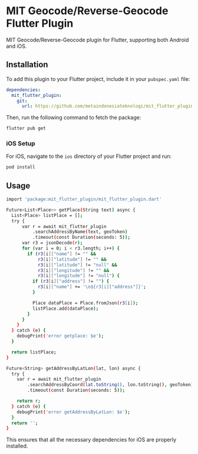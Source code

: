 # MIT Geocode/Reverse-Geocode Flutter Plugin

MIT Geocode/Reverse-Geocode plugin for Flutter, supporting both Android and iOS.

## Installation

To add this plugin to your Flutter project, include it in your `pubspec.yaml` file:

```yaml
dependencies:
  mit_flutter_plugin:
    git:
      url: https://github.com/metaindonesiateknologi/mit_flutter_plugin.git
```

Then, run the following command to fetch the package:

```sh
flutter pub get
```

### iOS Setup

For iOS, navigate to the `ios` directory of your Flutter project and run:

```sh
pod install
```

## Usage


```sh
import 'package:mit_flutter_plugin/mit_flutter_plugin.dart'

Future<List<Place>> getPlace(String text) async {
  List<Place> listPlace = [];
  try {
      var r = await mit_flutter_plugin
          .searchAddressByName(text, geoToken)
          .timeout(const Duration(seconds: 5));
      var r3 = jsonDecode(r);
      for (var i = 0; i < r3.length; i++) {
        if (r3[i]["name"] != "" &&
            r3[i]["latitude"] != "" &&
            r3[i]["latitude"] != "null" &&
            r3[i]["longitude"] != "" &&
            r3[i]["longitude"] != "null") {
          if (r3[i]["address"] != "") {
            r3[i]["name"] += '\n${r3[i]["address"]}';
          }

          Place dataPlace = Place.fromJson(r3[i]);
          listPlace.add(dataPlace);
        }
      }
    }
  } catch (e) {
    debugPrint('error getplace: $e');
  }

  return listPlace;
}

Future<String> getAddressByLatLon(lat, lon) async {
  try {
    var r = await mit_flutter_plugin
        .searchAddressByCoord(lat.toString(), lon.toString(), geoToken)
        .timeout(const Duration(seconds: 5));

    return r;
  } catch (e) {
    debugPrint('error getAddressByLatLon: $e');
  }
  return '';
}
```

This ensures that all the necessary dependencies for iOS are properly installed.